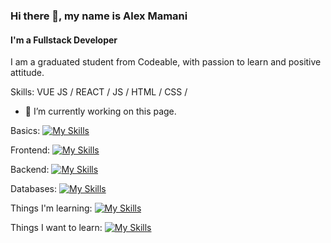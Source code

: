 ### Hi there 👋, my name is Alex Mamani
#### I'm a Fullstack Developer
I am a graduated student from Codeable, with passion to learn and
positive attitude.

Skills: VUE JS / REACT / JS / HTML / CSS / 

- 🔭 I’m currently working on this page. 


Basics:
[![My Skills](https://skillicons.dev/icons?i=html,css,ts,ruby,js,py)](https://skillicons.dev)

Frontend:
[![My Skills](https://skillicons.dev/icons?i=ts,vite,vue,react,materialui,tailwind)](https://skillicons.dev)

Backend:
[![My Skills](https://skillicons.dev/icons?i=express,nodejs,rails)](https://skillicons.dev)

Databases:
[![My Skills](https://skillicons.dev/icons?i=firebase,mongodb,mysql,postgres)](https://skillicons.dev)


Things I'm learning:
[![My Skills](https://skillicons.dev/icons?i=vue,aws,firebase)](https://skillicons.dev)

Things I want to learn:
[![My Skills](https://skillicons.dev/icons?i=angular,django,graphql,dart,flutter)](https://skillicons.dev)



<!--
**AlexMamani85/AlexMamani85** is a ✨ _special_ ✨ repository because its `README.md` (this file) appears on your GitHub profile.

Here are some ideas to get you started:

- 🔭 I’m currently working on ...
- 🌱 I’m currently learning ...
- 👯 I’m looking to collaborate on ...
- 🤔 I’m looking for help with ...
- 💬 Ask me about ...
- 📫 How to reach me: ...
- 😄 Pronouns: ...
- ⚡ Fun fact: ...
-->
